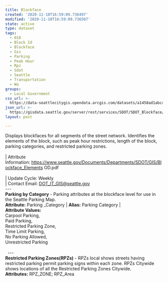 ```yaml
---
title: Blockface
created: '2020-11-10T16:59:09.736497'
modified: '2020-11-10T16:59:09.736507'
state: active
type: dataset
tags:
  - 018
  - Block Id
  - Blockface
  - Gis
  - Parking
  - Peak Hour
  - Rpz
  - Sdot
  - Seattle
  - Transportation
  - Wa
groups:
  - Local Government
csv_url: >-
  https://data-seattlecitygis.opendata.arcgis.com/datasets/a1458ad1abca41869b81f7c0db0cd777_0.csv?outSR=%7B%22latestWkid%22%3A2926%2C%22wkid%22%3A2926%7D
json_url: >-
  https://gisdata.seattle.gov/server/rest/services/SDOT/SDOT_Blockface/MapServer/0
layout: post

---
```

Displays blockfaces for all segments of the street network. Identifies the elements of the block, such as peak hour restrictions, length of the block, parking categories, and restricted parking zones.  
<br /><br />| Attribute Information: <a href='https://www.seattle.gov/Documents/Departments/SDOT/GIS/Blockface_Elements OD.pdf' target='_blank'>https://www.seattle.gov/Documents/Departments/SDOT/GIS/Blockface_Elements OD.pdf</a> <br /><br />| Update Cycle: Weekly <br />| Contact Email: <a href='mailto:DOT_IT_GIS@seattle.gov' target='_blank'>DOT_IT_GIS@seattle.gov</a> 
<br />  ---  <br /><b>Parking by Category</b> - Parking attributes at the blockface level for use in the Seattle Parking Map.  <br /><b>Attribute:</b> Parking _Category | <b>Alias:</b> Parking Category | <br /><b>Attribute Values: </b><br />Carpool Parking, <br />Paid Parking, <br />Restricted Parking Zone, <br />Time Limit Parking, <br />No Parking Allowed, <br />Unrestricted Parking <br />
<br />  ---  <br /><b>Restricted Parking Zones(RPZs)</b> - RPZs local shows streets having restricted parking permit parking signs within each zone. RPZs Citywide shows locations of all the Restricted Parking Zones Citywide.  <br /><b>Attributes:</b> RPZ_ZONE; RPZ_Area
